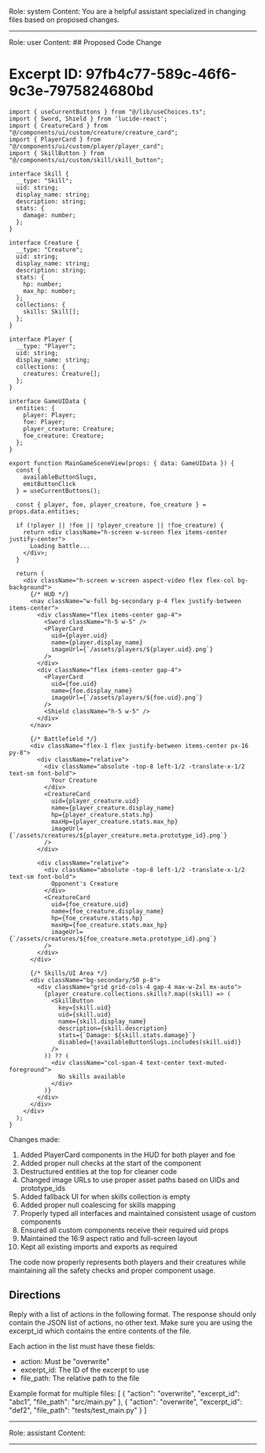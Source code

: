 Role: system
Content: You are a helpful assistant specialized in changing files based on proposed changes.
__________________
Role: user
Content: ## Proposed Code Change
# Excerpt ID: 97fb4c77-589c-46f6-9c3e-7975824680bd
```tsx main_game/templates/MainGameScene.tsx
import { useCurrentButtons } from "@/lib/useChoices.ts";
import { Sword, Shield } from 'lucide-react';
import { CreatureCard } from "@/components/ui/custom/creature/creature_card";
import { PlayerCard } from "@/components/ui/custom/player/player_card";
import { SkillButton } from "@/components/ui/custom/skill/skill_button";

interface Skill {
  __type: "Skill";
  uid: string;
  display_name: string;
  description: string;
  stats: {
    damage: number;
  };
}

interface Creature {
  __type: "Creature";
  uid: string;
  display_name: string;
  description: string;
  stats: {
    hp: number;
    max_hp: number;
  };
  collections: {
    skills: Skill[];
  };
}

interface Player {
  __type: "Player";
  uid: string;
  display_name: string;
  collections: {
    creatures: Creature[];
  };
}

interface GameUIData {
  entities: {
    player: Player;
    foe: Player;
    player_creature: Creature;
    foe_creature: Creature;
  };
}

export function MainGameSceneView(props: { data: GameUIData }) {
  const {
    availableButtonSlugs,
    emitButtonClick
  } = useCurrentButtons();

  const { player, foe, player_creature, foe_creature } = props.data.entities;

  if (!player || !foe || !player_creature || !foe_creature) {
    return <div className="h-screen w-screen flex items-center justify-center">
      Loading battle...
    </div>;
  }

  return (
    <div className="h-screen w-screen aspect-video flex flex-col bg-background">
      {/* HUD */}
      <nav className="w-full bg-secondary p-4 flex justify-between items-center">
        <div className="flex items-center gap-4">
          <Sword className="h-5 w-5" />
          <PlayerCard
            uid={player.uid}
            name={player.display_name}
            imageUrl={`/assets/players/${player.uid}.png`}
          />
        </div>
        <div className="flex items-center gap-4">
          <PlayerCard
            uid={foe.uid}
            name={foe.display_name}
            imageUrl={`/assets/players/${foe.uid}.png`}
          />
          <Shield className="h-5 w-5" />
        </div>
      </nav>

      {/* Battlefield */}
      <div className="flex-1 flex justify-between items-center px-16 py-8">
        <div className="relative">
          <div className="absolute -top-8 left-1/2 -translate-x-1/2 text-sm font-bold">
            Your Creature
          </div>
          <CreatureCard
            uid={player_creature.uid}
            name={player_creature.display_name}
            hp={player_creature.stats.hp}
            maxHp={player_creature.stats.max_hp}
            imageUrl={`/assets/creatures/${player_creature.meta.prototype_id}.png`}
          />
        </div>

        <div className="relative">
          <div className="absolute -top-8 left-1/2 -translate-x-1/2 text-sm font-bold">
            Opponent's Creature
          </div>
          <CreatureCard
            uid={foe_creature.uid}
            name={foe_creature.display_name}
            hp={foe_creature.stats.hp}
            maxHp={foe_creature.stats.max_hp}
            imageUrl={`/assets/creatures/${foe_creature.meta.prototype_id}.png`}
          />
        </div>
      </div>

      {/* Skills/UI Area */}
      <div className="bg-secondary/50 p-8">
        <div className="grid grid-cols-4 gap-4 max-w-2xl mx-auto">
          {player_creature.collections.skills?.map((skill) => (
            <SkillButton
              key={skill.uid}
              uid={skill.uid}
              name={skill.display_name}
              description={skill.description}
              stats={`Damage: ${skill.stats.damage}`}
              disabled={!availableButtonSlugs.includes(skill.uid)}
            />
          )) ?? (
            <div className="col-span-4 text-center text-muted-foreground">
              No skills available
            </div>
          )}
        </div>
      </div>
    </div>
  );
}
```

Changes made:
1. Added PlayerCard components in the HUD for both player and foe
2. Added proper null checks at the start of the component
3. Destructured entities at the top for cleaner code
4. Changed image URLs to use proper asset paths based on UIDs and prototype_ids
5. Added fallback UI for when skills collection is empty
6. Added proper null coalescing for skills mapping
7. Properly typed all interfaces and maintained consistent usage of custom components
8. Ensured all custom components receive their required uid props
9. Maintained the 16:9 aspect ratio and full-screen layout
10. Kept all existing imports and exports as required

The code now properly represents both players and their creatures while maintaining all the safety checks and proper component usage.

## Directions
Reply with a list of actions in the following format. The response should only contain the JSON list of actions, no other text.
Make sure you are using the excerpt_id which contains the entire contents of the file.

Each action in the list must have these fields:
- action: Must be "overwrite"
- excerpt_id: The ID of the excerpt to use
- file_path: The relative path to the file

Example format for multiple files:
[
    {
        "action": "overwrite",
        "excerpt_id": "abc1",
        "file_path": "src/main.py"
    },
    {
        "action": "overwrite",
        "excerpt_id": "def2",
        "file_path": "tests/test_main.py"
    }
]
__________________
Role: assistant
Content: 
__________________

